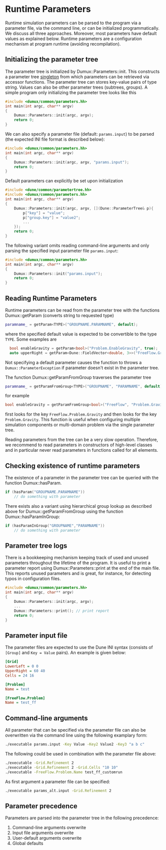# Runtime Parameters

Runtime simulation parameters can be parsed to the program via a parameter file, via the command line,
or can be initialized programmatically. We discuss all three approaches. Moreover, most parameters have default values as explained below.
Runtime parameters are a configuration mechanism at program runtime (avoiding recompilation).

## Initializing the parameter tree

The parameter tree is initialized by Dumux::Parameters::init.
This constructs a parameter tree [singleton](https://en.wikipedia.org/wiki/Singleton_pattern)
from which parameters can be retrieved via accessor functions.
The parameter tree can stores key-value pairs of type string.
Values can also be other parameter trees (subtrees, groups).
A simple program only initializing the parameter tree looks like this

```cpp
#include <dumux/common/parameters.hh>
int main(int argc, char** argv)
{
    Dumux::Parameters::init(argc, argv);
    return 0;
}
```
We can also specify a parameter file (default: `params.input`) to be parsed
(the expected INI file format is described below):

```cpp
#include <dumux/common/parameters.hh>
int main(int argc, char** argv)
{
    Dumux::Parameters::init(argc, argv, "params.input");
    return 0;
}
```

Default parameters can explicitly be set upon initialization
```cpp
#include <dune/common/parametertree.hh>
#include <dumux/common/parameters.hh>
int main(int argc, char** argv)
{
    Dumux::Parameters::init(argc, argv, [](Dune::ParameterTree& p){
        p["key"] = "value";
        p["group.key"] = "value2";
        ...
    });
    return 0;
}
```

The following variant omits reading command-line arguments and only
parsing the specified input parameter file `params.input`:

```cpp
#include <dumux/common/parameters.hh>
int main(int argc, char** argv)
{
    Dumux::Parameters::init("params.input");
    return 0;
}
```

## Reading Runtime Parameters

Runtime parameters can be read from the parameter tree with the functions
Dumux::getParam (converts string to requested type)

```cpp
paramname_ = getParam<TYPE>("GROUPNAME.PARAMNAME", default);
```

where the specified default value is expected to be convertible to the type `TYPE`.
Some examples are
```cpp
  bool enableGravity = getParam<bool>("Problem.EnableGravity", true);
  auto upperRight = getParam<Dune::FieldVector<double, 3>>("FreeFlow.Grid.UpperRight");
```

Not specifying a default parameter causes the function to
throws a `Dumux::ParameterException` if parameter doesn't exist in the parameter tree.

The function Dumux::getParamFromGroup traverses the parameter tree
```cpp
paramname_ = getParamFromGroup<TYPE>("GROUPNAME", "PARAMNAME", default);
```
for example
```cpp
bool enableGravity = getParamFromGroup<bool>("FreeFlow", "Problem.Gravity");
```
first looks for the key `FreeFlow.Problem.Gravity` and then looks for the key `Problem.Gravity`.
This function is useful when configuring multiple simulation components or multi-domain problem
via the single parameter tree.

Reading parameters from the tree can be a very slow operation. Therefore, we recommend to
read parameters in constructors of high-level classes
and in particular never read parameters in functions called for all elements.

## Checking existence of runtime parameters

The existence of a parameter in the parameter tree can be queried with the function Dumux::hasParam.
```cpp
if (hasParam("GROUPNAME.PARAMNAME"))
    // do something with parameter
```
There exists also a variant using hierarchical group lookup as described above
for Dumux::getParamFromGroup using the function Dumux::hasParamInGroup:

```cpp
if (hasParamInGroup("GROUPNAME","PARAMNAME"))
    // do something with parameter
```

## Parameter tree logs

There is a bookkeeping mechanism keeping track of used and unused parameters throughout the lifetime
of the program. It is useful to print a parameter report using Dumux::Parameters::print at the end
of the main file. This reports unused parameters and is great, for instance, for detecting typos in
configuration files.

```cpp
#include <dumux/common/parameters.hh>
int main(int argc, char** argv)
{
    Dumux::Parameters::init(argc, argv);
    ...
    Dumux::Parameters::print(); // print report
    return 0;
}
```

## Parameter input file

The parameter files are expected to use the
Dune INI syntax (consists of `[Group]` and `Key = Value` pairs).
An example is given below:

```ini
[Grid]
LowerLeft = 0 0
UpperRight = 60 40
Cells = 24 16

[Problem]
Name = test

[FreeFlow.Problem]
Name = test_ff
```

## Command-line arguments

All parameter that can be specified via the parameter file can also
be overwritten via the command line using the following examplary form:
```sh
./executable params.input -Key Value -Key2 Value2 -Key3 "a b c"
```

The following could be used in combination with the parameter file above:
```sh
./executable -Grid.Refinement 2
./executable -Grid.Refinement 2 -Grid.Cells "10 10"
./executable -FreeFlow.Problem.Name test_ff_customrun
```

As first argument a parameter file can be specified:
```sh
./executable params_alt.input -Grid.Refinement 2
```

## Parameter precedence

Parameters are parsed into the parameter tree in the following precedence:

1. Command-line arguments overwrite
2. Input file arguments overwrite
3. User-default arguments overwrite
4. Global defaults
